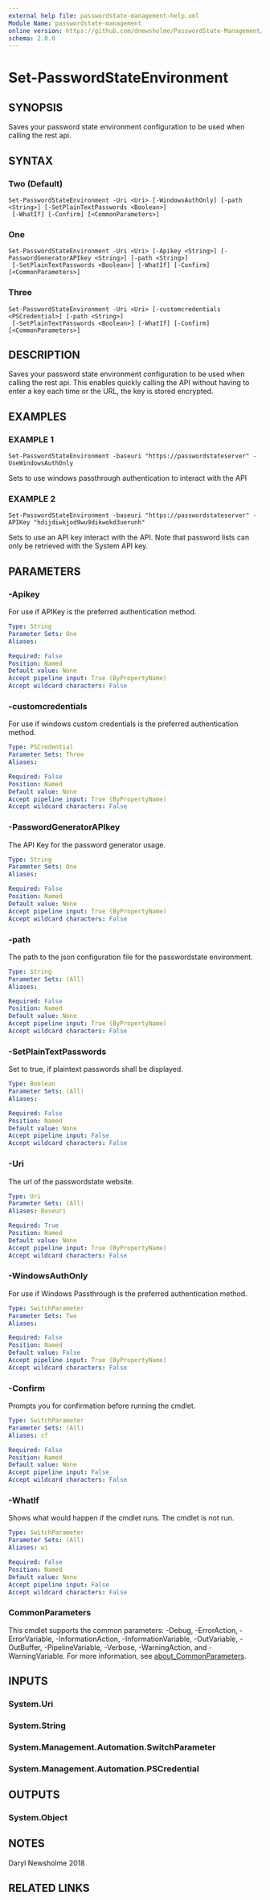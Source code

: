 ```yaml
---
external help file: passwordstate-management-help.xml
Module Name: passwordstate-management
online version: https://github.com/dnewsholme/PasswordState-Management/blob/master/docs/Set-PasswordStateEnvironment.md
schema: 2.0.0
---
```


# Set-PasswordStateEnvironment

## SYNOPSIS
Saves your password state environment configuration to be used when calling the rest api.

## SYNTAX

### Two (Default)
```
Set-PasswordStateEnvironment -Uri <Uri> [-WindowsAuthOnly] [-path <String>] [-SetPlainTextPasswords <Boolean>]
 [-WhatIf] [-Confirm] [<CommonParameters>]
```

### One
```
Set-PasswordStateEnvironment -Uri <Uri> [-Apikey <String>] [-PasswordGeneratorAPIkey <String>] [-path <String>]
 [-SetPlainTextPasswords <Boolean>] [-WhatIf] [-Confirm] [<CommonParameters>]
```

### Three
```
Set-PasswordStateEnvironment -Uri <Uri> [-customcredentials <PSCredential>] [-path <String>]
 [-SetPlainTextPasswords <Boolean>] [-WhatIf] [-Confirm] [<CommonParameters>]
```

## DESCRIPTION
Saves your password state environment configuration to be used when calling the rest api.
This enables quickly calling the API without having to enter a key each time or the URL, the key is stored encrypted.

## EXAMPLES

### EXAMPLE 1
```
Set-PasswordStateEnvironment -baseuri "https://passwordstateserver" -UseWindowsAuthOnly
```

Sets to use windows passthrough authentication to interact with the API

### EXAMPLE 2
```
Set-PasswordStateEnvironment -baseuri "https://passwordstateserver" -APIKey "hdijdiwkjod9wu9dikwokd3uerunh"
```

Sets to use an API key interact with the API.
Note that password lists can only be retrieved with the System API key.

## PARAMETERS

### -Apikey
For use if APIKey is the preferred authentication method.

```yaml
Type: String
Parameter Sets: One
Aliases:

Required: False
Position: Named
Default value: None
Accept pipeline input: True (ByPropertyName)
Accept wildcard characters: False
```

### -customcredentials
For use if windows custom credentials is the preferred authentication method.

```yaml
Type: PSCredential
Parameter Sets: Three
Aliases:

Required: False
Position: Named
Default value: None
Accept pipeline input: True (ByPropertyName)
Accept wildcard characters: False
```

### -PasswordGeneratorAPIkey
The API Key for the password generator usage.

```yaml
Type: String
Parameter Sets: One
Aliases:

Required: False
Position: Named
Default value: None
Accept pipeline input: True (ByPropertyName)
Accept wildcard characters: False
```

### -path
The path to the json configuration file for the passwordstate environment.

```yaml
Type: String
Parameter Sets: (All)
Aliases:

Required: False
Position: Named
Default value: None
Accept pipeline input: True (ByPropertyName)
Accept wildcard characters: False
```

### -SetPlainTextPasswords
Set to true, if plaintext passwords shall be displayed.

```yaml
Type: Boolean
Parameter Sets: (All)
Aliases:

Required: False
Position: Named
Default value: None
Accept pipeline input: False
Accept wildcard characters: False
```

### -Uri
The url of the passwordstate website.

```yaml
Type: Uri
Parameter Sets: (All)
Aliases: Baseuri

Required: True
Position: Named
Default value: None
Accept pipeline input: True (ByPropertyName)
Accept wildcard characters: False
```

### -WindowsAuthOnly
For use if Windows Passthrough is the preferred authentication method.

```yaml
Type: SwitchParameter
Parameter Sets: Two
Aliases:

Required: False
Position: Named
Default value: False
Accept pipeline input: True (ByPropertyName)
Accept wildcard characters: False
```

### -Confirm
Prompts you for confirmation before running the cmdlet.

```yaml
Type: SwitchParameter
Parameter Sets: (All)
Aliases: cf

Required: False
Position: Named
Default value: None
Accept pipeline input: False
Accept wildcard characters: False
```

### -WhatIf
Shows what would happen if the cmdlet runs.
The cmdlet is not run.

```yaml
Type: SwitchParameter
Parameter Sets: (All)
Aliases: wi

Required: False
Position: Named
Default value: None
Accept pipeline input: False
Accept wildcard characters: False
```

### CommonParameters
This cmdlet supports the common parameters: -Debug, -ErrorAction, -ErrorVariable, -InformationAction, -InformationVariable, -OutVariable, -OutBuffer, -PipelineVariable, -Verbose, -WarningAction, and -WarningVariable. For more information, see [about_CommonParameters](http://go.microsoft.com/fwlink/?LinkID=113216).

## INPUTS

### System.Uri

### System.String

### System.Management.Automation.SwitchParameter

### System.Management.Automation.PSCredential

## OUTPUTS

### System.Object
## NOTES
Daryl Newsholme 2018

## RELATED LINKS

